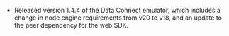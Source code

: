 - Released version 1.4.4 of the Data Connect emulator, which includes a change in node engine requirements from v20 to v18, and an update to the peer dependency for the web SDK.
